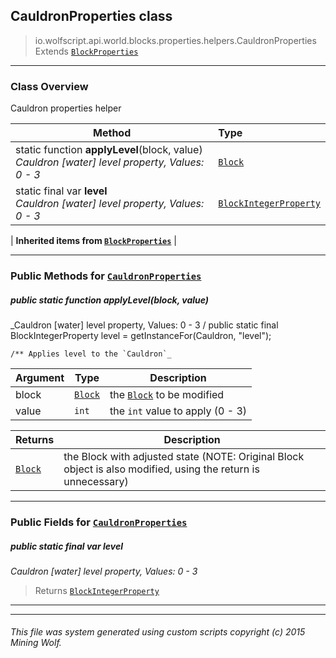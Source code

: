 ## CauldronProperties __class__

>io.wolfscript.api.world.blocks.properties.helpers.CauldronProperties
>Extends [`BlockProperties`](BlockProperties.md)

---

### Class Overview

Cauldron properties helper

Method | Type   
--- | :--- 
static function __applyLevel__(block, value) <br> _Cauldron [water] level property, Values: 0 - 3_ | [`Block`](../../Block.md)
static final var __level__ <br> _Cauldron [water] level property, Values: 0 - 3_ | [`BlockIntegerProperty`](../BlockIntegerProperty.md)
 |
__Inherited items from [`BlockProperties`](BlockProperties.md)__ |





---


### Public Methods for [`CauldronProperties`](CauldronProperties.md)

##### <a id='applylevel'></a>public static function __applyLevel__(block, value)

_Cauldron [water] level property, Values: 0 - 3 /
    public static final BlockIntegerProperty level = getInstanceFor(Cauldron, "level");

    /** Applies level to the `Cauldron`_

Argument | Type | Description  
--- | --- | --- 
block | [`Block`](../../Block.md) | the [`Block`](../../Block.md) to be modified
value | `int` | the `int` value to apply (0 - 3)

Returns | Description
--- | --- 
[`Block`](../../Block.md) | the Block with adjusted state (NOTE: Original Block object is also modified, using the return is unnecessary)


---

### Public Fields for [`CauldronProperties`](CauldronProperties.md)

##### <a id='level'></a>public static final var __level__

_Cauldron [water] level property, Values: 0 - 3_

>Returns
>  [`BlockIntegerProperty`](../BlockIntegerProperty.md)

---


---


###### This file was system generated using custom scripts copyright (c) 2015 Mining Wolf.
	

